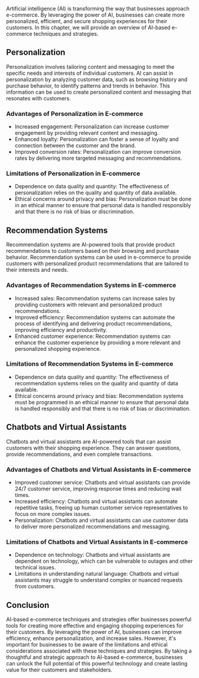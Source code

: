 
Artificial intelligence (AI) is transforming the way that businesses approach e-commerce. By leveraging the power of AI, businesses can create more personalized, efficient, and secure shopping experiences for their customers. In this chapter, we will provide an overview of AI-based e-commerce techniques and strategies.

Personalization
---------------

Personalization involves tailoring content and messaging to meet the specific needs and interests of individual customers. AI can assist in personalization by analyzing customer data, such as browsing history and purchase behavior, to identify patterns and trends in behavior. This information can be used to create personalized content and messaging that resonates with customers.

### Advantages of Personalization in E-commerce

* Increased engagement: Personalization can increase customer engagement by providing relevant content and messaging.
* Enhanced loyalty: Personalization can foster a sense of loyalty and connection between the customer and the brand.
* Improved conversion rates: Personalization can improve conversion rates by delivering more targeted messaging and recommendations.

### Limitations of Personalization in E-commerce

* Dependence on data quality and quantity: The effectiveness of personalization relies on the quality and quantity of data available.
* Ethical concerns around privacy and bias: Personalization must be done in an ethical manner to ensure that personal data is handled responsibly and that there is no risk of bias or discrimination.

Recommendation Systems
----------------------

Recommendation systems are AI-powered tools that provide product recommendations to customers based on their browsing and purchase behavior. Recommendation systems can be used in e-commerce to provide customers with personalized product recommendations that are tailored to their interests and needs.

### Advantages of Recommendation Systems in E-commerce

* Increased sales: Recommendation systems can increase sales by providing customers with relevant and personalized product recommendations.
* Improved efficiency: Recommendation systems can automate the process of identifying and delivering product recommendations, improving efficiency and productivity.
* Enhanced customer experience: Recommendation systems can enhance the customer experience by providing a more relevant and personalized shopping experience.

### Limitations of Recommendation Systems in E-commerce

* Dependence on data quality and quantity: The effectiveness of recommendation systems relies on the quality and quantity of data available.
* Ethical concerns around privacy and bias: Recommendation systems must be programmed in an ethical manner to ensure that personal data is handled responsibly and that there is no risk of bias or discrimination.

Chatbots and Virtual Assistants
-------------------------------

Chatbots and virtual assistants are AI-powered tools that can assist customers with their shopping experience. They can answer questions, provide recommendations, and even complete transactions.

### Advantages of Chatbots and Virtual Assistants in E-commerce

* Improved customer service: Chatbots and virtual assistants can provide 24/7 customer service, improving response times and reducing wait times.
* Increased efficiency: Chatbots and virtual assistants can automate repetitive tasks, freeing up human customer service representatives to focus on more complex issues.
* Personalization: Chatbots and virtual assistants can use customer data to deliver more personalized recommendations and messaging.

### Limitations of Chatbots and Virtual Assistants in E-commerce

* Dependence on technology: Chatbots and virtual assistants are dependent on technology, which can be vulnerable to outages and other technical issues.
* Limitations in understanding natural language: Chatbots and virtual assistants may struggle to understand complex or nuanced requests from customers.

Conclusion
----------

AI-based e-commerce techniques and strategies offer businesses powerful tools for creating more effective and engaging shopping experiences for their customers. By leveraging the power of AI, businesses can improve efficiency, enhance personalization, and increase sales. However, it's important for businesses to be aware of the limitations and ethical considerations associated with these techniques and strategies. By taking a thoughtful and strategic approach to AI-based e-commerce, businesses can unlock the full potential of this powerful technology and create lasting value for their customers and stakeholders.
